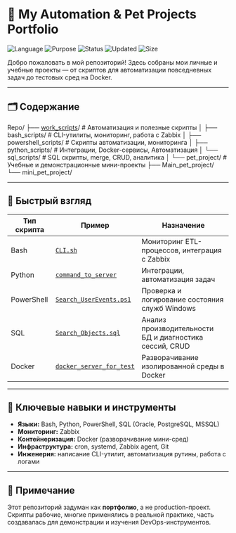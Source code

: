# 🧠 My Automation & Pet Projects Portfolio

![Language](https://img.shields.io/badge/language-Bash%2C%20Python%2C%20SQL%2C%20Dockerfile-blue)
![Purpose](https://img.shields.io/badge/type-Portfolio-important)
![Status](https://img.shields.io/badge/status-Demo-lightgrey)
![Updated](https://img.shields.io/github/last-commit/Markovskoy/Repo)
![Size](https://img.shields.io/github/repo-size/Markovskoy/Repo)

Добро пожаловать в мой репозиторий! 
Здесь собраны мои личные и учебные проекты — от скриптов для автоматизации повседневных задач до тестовых сред на Docker.

---

## 🗂️ Содержание


Repo/
├── [work_scripts](/work_scripts/)/          # Автоматизация и полезные скрипты
│   ├── bash_scripts/        # CLI-утилиты, мониторинг, работа с Zabbix
│   ├── powershell_scripts/  # Скрипты автоматизации, мониторинга
│   ├── python_scripts/      # Интеграции, Docker-сервисы, Автоматизация
│   └── sql_scripts/         # SQL скрипты, merge, CRUD, аналитика
│
└── pet_project/           # Учебные и демонстрационные мини-проекты
    ├── Main_pet_project/
    └── mini_pet_project/


---

## 🚀 Быстрый взгляд

| Тип скрипта | Пример                              | Назначение                                             |
|-------------|-------------------------------------|--------------------------------------------------------|
| Bash        | [`CLI.sh`](work_scripts/bash_scripts/CLI.sh) | Мониторинг ETL-процессов, интеграция с Zabbix          |
| Python      | [`command_to_server`](work_scripts/python_scripts/command_to_server/) | Интеграции, автоматизация задач                        |
| PowerShell  | [`Search_UserEvents.ps1`](work_scripts/powershell_scripts/Search_UserEvents.ps1) | Проверка и логирование состояния служб Windows         |
| SQL         | [`Search_Objects.sql`](work_scripts/sql_scripts/Search_Objects.sql) | Анализ производительности БД и диагностика сессий, CRUD      |
| Docker      | [`docker_server_for_test`](work_scripts/python_scripts/docker_server_for_test/) | Разворачивание изолированной среды в Docker            |


---

## 🎯 Ключевые навыки и инструменты

- **Языки:** Bash, Python, PowerShell, SQL (Oracle, PostgreSQL, MSSQL)
- **Мониторинг:** Zabbix
- **Контейнеризация:** Docker (разворачивание мини-сред)
- **Инфраструктура:** cron, systemd, Zabbix agent, Git
- **Инженерия:** написание CLI-утилит, автоматизация рутины, работа с логами

---

## 📝 Примечание

Этот репозиторий задуман как **портфолио**, а не production-проект. 
Скрипты рабочие, многие применялись в реальной практике, часть создавалась для демонстрации и изучения DevOps-инструментов.
